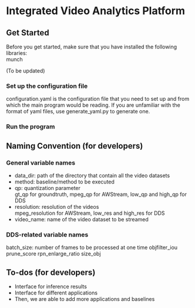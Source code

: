 # Integrated Video Analytics Platform

## Get Started
Before you get started, make sure that you have installed the following libraries:<br/>
munch<br/>

(To be updated)

### Set up the configuration file
configuration.yaml is the configuration file that you need to set up and from
which the main program would be reading. If you are unfamiliar with the format
of yaml files, use generate_yaml.py to generate one.

### Run the program

## Naming Convention (for developers)
### General variable names
- data_dir: path of the directory that contain all the video datasets
- method: baseline/method to be executed
- qp: quantization parameter<br/>
  gt_qp for groundtruth, mpeg_qp for AWStream, low_qp and high_qp for DDS
- resolution: resolution of the videos<br/>
  mpeg_resolution for AWStream, low_res and high_res for DDS
- video_name: name of the video dataset to be streamed

### DDS-related variable names
batch_size: number of frames to be processed at one time
objfilter_iou
prune_score
rpn_enlarge_ratio
size_obj

## To-dos (for developers)
- Interface for inference results
- Interface for different applications
- Then, we are able to add more applications and baselines